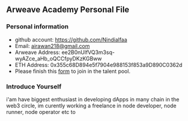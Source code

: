 ## Arweave Academy Personal File

### Personal information

- github account: https://github.com/Nindialfaa
- Email: airawan218@gmail.com
- Arweave Address: ee2B0nUlfVQ3m3sq-wyAZce_aHb_oQCCfpyDKzKGBww
- ETH Address: 0x355c68D894e5f7904e988153f853a9D890C0362d
- Please finish this [form](https://docs.google.com/forms/d/e/1FAIpQLSfWA5fIIcBgmRppm3jNz5vmf9Mai_QMVil-2pO4r7YKn_Zhtw/viewform?usp=sf_link) to join in the talent pool.

### Introduce Yourself
 i'am have biggest enthusiast in developing dApps in many chain in the web3 circle, im curently working a freelance in node developer, node runner, node operator etc to
